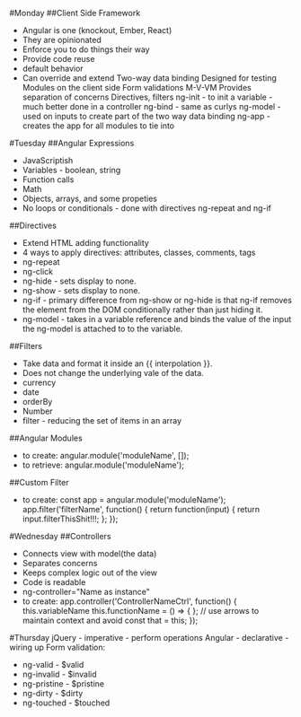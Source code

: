 #Monday
##Client Side Framework
  - Angular is one (knockout, Ember, React)
  - They are opinionated
  - Enforce you to do things their way
  - Provide code reuse
  - default behavior
  - Can override and extend
Two-way data binding
Designed for testing
Modules on the client side
Form validations
M-V-VM Provides separation of concerns
Directives, filters
ng-init - to init a variable - much better done in a controller
ng-bind - same as curlys
ng-model - used on inputs to create part of the two way data binding
ng-app - creates the app for all modules to tie into

#Tuesday
##Angular Expressions
  - JavaScriptish
  - Variables - boolean, string
  - Function calls
  - Math
  - Objects, arrays, and some propeties
  - No loops or conditionals - done with directives ng-repeat and ng-if

##Directives
  - Extend HTML adding functionality
  - 4 ways to apply directives: attributes, classes, comments, tags
  - ng-repeat
  - ng-click
  - ng-hide - sets display to none.
  - ng-show - sets display to none.
  - ng-if - primary difference from ng-show or ng-hide is that ng-if removes the element from the DOM conditionally rather than just hiding it.
  - ng-model - takes in a variable reference and binds the value of the input the ng-model is attached to to the variable.

##Filters
  - Take data and format it inside an {{ interpolation }}.
  - Does not change the underlying vale of the data.
  - currency
  - date
  - orderBy
  - Number
  - filter - reducing the set of items in an array

##Angular Modules
  - to create: angular.module('moduleName', []);
  - to retrieve: angular.module('moduleName');

##Custom Filter
  - to create: const app = angular.module('moduleName');
              app.filter('filterName', function() {
                return function(input) {
                  return input.filterThisShit!!!;
                };
              });

#Wednesday
##Controllers
  - Connects view with model(the data)
  - Separates concerns
  - Keeps complex logic out of the view
  - Code is readable
  - ng-controller="Name as instance"
  - to create: app.controller('ControllerNameCtrl', function() {
      this.variableName
      this.functionName = () => {
      }; // use arrows to maintain context and avoid const that = this;
    });

#Thursday
jQuery - imperative - perform operations
Angular - declarative - wiring up
Form validation:
  - ng-valid    - $valid
  - ng-invalid  - $invalid
  - ng-pristine - $pristine
  - ng-dirty    - $dirty
  - ng-touched  - $touched
